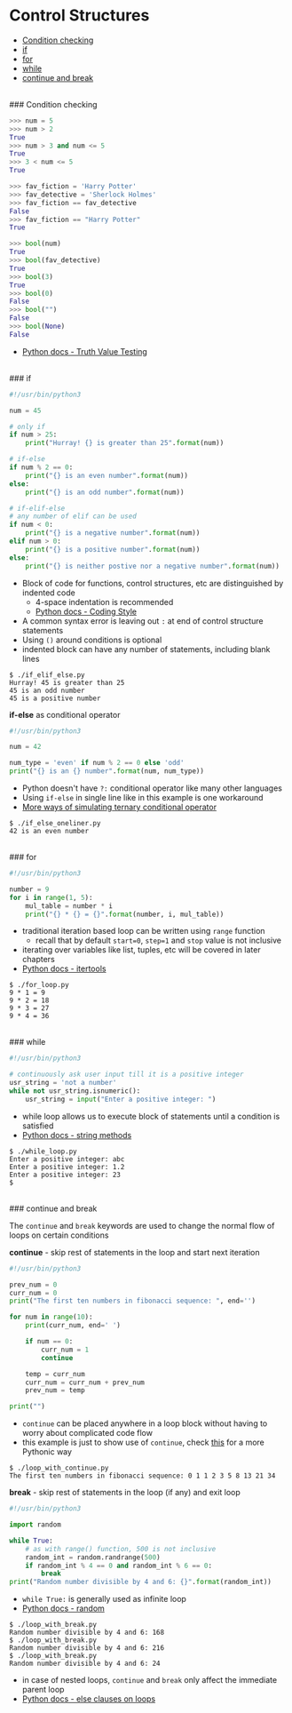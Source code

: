 # <a name="control-structures"></a>Control Structures

* [Condition checking](#condition-checking)
* [if](#if)
* [for](#for)
* [while](#while)
* [continue and break](#continue-and-break)

<br>
### <a name="condition-checking"></a>Condition checking

```python
>>> num = 5
>>> num > 2
True
>>> num > 3 and num <= 5
True
>>> 3 < num <= 5
True

>>> fav_fiction = 'Harry Potter'
>>> fav_detective = 'Sherlock Holmes'
>>> fav_fiction == fav_detective
False
>>> fav_fiction == "Harry Potter"
True

>>> bool(num)
True
>>> bool(fav_detective)
True
>>> bool(3)
True
>>> bool(0)
False
>>> bool("")
False
>>> bool(None)
False
```

* [Python docs - Truth Value Testing](https://docs.python.org/3/library/stdtypes.html#truth)

<br>
### <a name="if"></a>if

```python
#!/usr/bin/python3

num = 45

# only if
if num > 25:
    print("Hurray! {} is greater than 25".format(num))

# if-else
if num % 2 == 0:
    print("{} is an even number".format(num))
else:
    print("{} is an odd number".format(num))

# if-elif-else
# any number of elif can be used
if num < 0:
    print("{} is a negative number".format(num))
elif num > 0:
    print("{} is a positive number".format(num))
else:
    print("{} is neither postive nor a negative number".format(num))
```

* Block of code for functions, control structures, etc are distinguished by indented code
    * 4-space indentation is recommended
    * [Python docs - Coding Style](https://docs.python.org/3/tutorial/controlflow.html#intermezzo-coding-style)
* A common syntax error is leaving out `:` at end of control structure statements
* Using `()` around conditions is optional
* indented block can have any number of statements, including blank lines

```
$ ./if_elif_else.py 
Hurray! 45 is greater than 25
45 is an odd number
45 is a positive number
```

**if-else** as conditional operator

```python
#!/usr/bin/python3

num = 42

num_type = 'even' if num % 2 == 0 else 'odd'
print("{} is an {} number".format(num, num_type))
```

* Python doesn't have `?:` conditional operator like many other languages
* Using `if-else` in single line like in this example is one workaround
* [More ways of simulating ternary conditional operator](http://stackoverflow.com/questions/394809/does-python-have-a-ternary-conditional-operator)

```
$ ./if_else_oneliner.py 
42 is an even number
```

<br>
### <a name="for"></a>for

```python
#!/usr/bin/python3

number = 9
for i in range(1, 5):
    mul_table = number * i
    print("{} * {} = {}".format(number, i, mul_table))
```

* traditional iteration based loop can be written using `range` function
    * recall that by default `start=0`, `step=1` and `stop` value is not inclusive
* iterating over variables like list, tuples, etc will be covered in later chapters
* [Python docs - itertools](https://docs.python.org/3/library/itertools.html)

```
$ ./for_loop.py 
9 * 1 = 9
9 * 2 = 18
9 * 3 = 27
9 * 4 = 36
```

<br>
### <a name="while"></a>while

```python
#!/usr/bin/python3

# continuously ask user input till it is a positive integer
usr_string = 'not a number'
while not usr_string.isnumeric():
    usr_string = input("Enter a positive integer: ")
```

* while loop allows us to execute block of statements until a condition is satisfied
* [Python docs - string methods](https://docs.python.org/3/library/stdtypes.html#string-methods)

```
$ ./while_loop.py 
Enter a positive integer: abc
Enter a positive integer: 1.2
Enter a positive integer: 23
$ 
```

<br>
### <a name="continue-and-break"></a>continue and break

The `continue` and `break` keywords are used to change the normal flow of loops on certain conditions

**continue** - skip rest of statements in the loop and start next iteration

```python
#!/usr/bin/python3

prev_num = 0
curr_num = 0
print("The first ten numbers in fibonacci sequence: ", end='')

for num in range(10):
    print(curr_num, end=' ')

    if num == 0:
        curr_num = 1
        continue

    temp = curr_num
    curr_num = curr_num + prev_num
    prev_num = temp

print("")
```

* `continue` can be placed anywhere in a loop block without having to worry about complicated code flow
* this example is just to show use of `continue`, check [this](https://docs.python.org/3/tutorial/controlflow.html#defining-functions) for a more Pythonic way

```
$ ./loop_with_continue.py 
The first ten numbers in fibonacci sequence: 0 1 1 2 3 5 8 13 21 34
```

**break** - skip rest of statements in the loop (if any) and exit loop

```python
#!/usr/bin/python3

import random

while True:
    # as with range() function, 500 is not inclusive
    random_int = random.randrange(500)
    if random_int % 4 == 0 and random_int % 6 == 0:
        break
print("Random number divisible by 4 and 6: {}".format(random_int))
```

* `while True:` is generally used as infinite loop
* [Python docs - random](https://docs.python.org/3/library/random.html)

```
$ ./loop_with_break.py 
Random number divisible by 4 and 6: 168
$ ./loop_with_break.py 
Random number divisible by 4 and 6: 216
$ ./loop_with_break.py 
Random number divisible by 4 and 6: 24
```

* in case of nested loops, `continue` and `break` only affect the immediate parent loop
* [Python docs - else clauses on loops](https://docs.python.org/3/tutorial/controlflow.html#break-and-continue-statements-and-else-clauses-on-loops)
